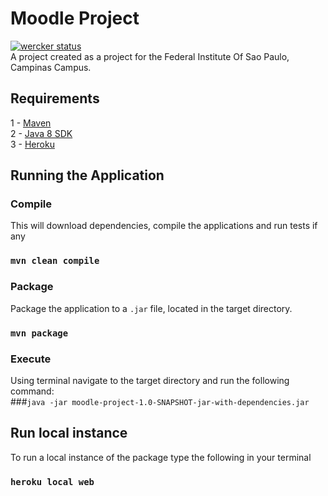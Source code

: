 # Moodle Project
[![wercker status](https://app.wercker.com/status/f137ba8fec964f8602b4b7312afe60c2/s/master "wercker status")](https://app.wercker.com/project/byKey/f137ba8fec964f8602b4b7312afe60c2)   
A project created as a project for the Federal Institute Of Sao Paulo, Campinas Campus.

## Requirements
1 -  [Maven](http://maven.apache.org/download.cgi)   
2 - [Java 8 SDK](https://tecadmin.net/install-oracle-java-8-ubuntu-via-ppa/)   
3 - [Heroku](https://devcenter.heroku.com/articles/heroku-cli#download-and-install)

## Running the Application
### Compile 
This will download dependencies, compile the applications and run tests if any   
   
### `mvn clean compile`   
### Package   
Package the application to a `.jar` file, located in the target directory.   


### `mvn package`
### Execute
Using terminal navigate to the target directory and run the following command:    
###`java -jar moodle-project-1.0-SNAPSHOT-jar-with-dependencies.jar`

## Run local instance
To run a local instance of the package type the following in your terminal
### `heroku local web`

